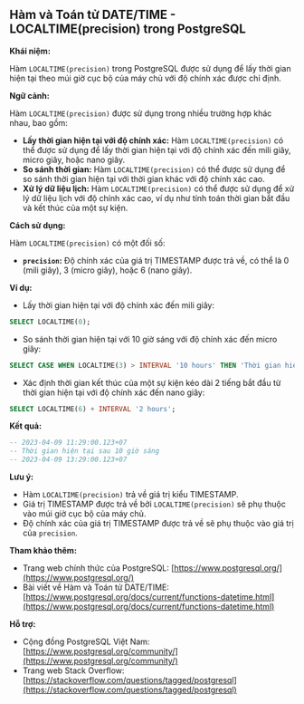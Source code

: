 ## Hàm và Toán tử DATE/TIME - LOCALTIME(precision) trong PostgreSQL

**Khái niệm:**

Hàm `LOCALTIME(precision)` trong PostgreSQL được sử dụng để lấy thời gian hiện tại theo múi giờ cục bộ của máy chủ với độ chính xác được chỉ định.

**Ngữ cảnh:**

Hàm `LOCALTIME(precision)` được sử dụng trong nhiều trường hợp khác nhau, bao gồm:

- **Lấy thời gian hiện tại với độ chính xác:** Hàm `LOCALTIME(precision)` có thể được sử dụng để lấy thời gian hiện tại với độ chính xác đến mili giây, micro giây, hoặc nano giây.
- **So sánh thời gian:** Hàm `LOCALTIME(precision)` có thể được sử dụng để so sánh thời gian hiện tại với thời gian khác với độ chính xác cao.
- **Xử lý dữ liệu lịch:** Hàm `LOCALTIME(precision)` có thể được sử dụng để xử lý dữ liệu lịch với độ chính xác cao, ví dụ như tính toán thời gian bắt đầu và kết thúc của một sự kiện.

**Cách sử dụng:**

Hàm `LOCALTIME(precision)` có một đối số:

- **`precision`:** Độ chính xác của giá trị TIMESTAMP được trả về, có thể là 0 (mili giây), 3 (micro giây), hoặc 6 (nano giây).

**Ví dụ:**

- Lấy thời gian hiện tại với độ chính xác đến mili giây:

```sql
SELECT LOCALTIME(0);
```

- So sánh thời gian hiện tại với 10 giờ sáng với độ chính xác đến micro giây:

```sql
SELECT CASE WHEN LOCALTIME(3) > INTERVAL '10 hours' THEN 'Thời gian hiện tại sau 10 giờ sáng' ELSE 'Thời gian hiện tại trước 10 giờ sáng' END;
```

- Xác định thời gian kết thúc của một sự kiện kéo dài 2 tiếng bắt đầu từ thời gian hiện tại với độ chính xác đến nano giây:

```sql
SELECT LOCALTIME(6) + INTERVAL '2 hours';
```

**Kết quả:**

```sql
-- 2023-04-09 11:29:00.123+07
-- Thời gian hiện tại sau 10 giờ sáng
-- 2023-04-09 13:29:00.123+07
```

**Lưu ý:**

- Hàm `LOCALTIME(precision)` trả về giá trị kiểu TIMESTAMP.
- Giá trị TIMESTAMP được trả về bởi `LOCALTIME(precision)` sẽ phụ thuộc vào múi giờ cục bộ của máy chủ.
- Độ chính xác của giá trị TIMESTAMP được trả về sẽ phụ thuộc vào giá trị của `precision`.

**Tham khảo thêm:**

- Trang web chính thức của PostgreSQL: [https://www.postgresql.org/](https://www.postgresql.org/)
- Bài viết về Hàm và Toán tử DATE/TIME: [https://www.postgresql.org/docs/current/functions-datetime.html](https://www.postgresql.org/docs/current/functions-datetime.html)

**Hỗ trợ:**

- Cộng đồng PostgreSQL Việt Nam: [https://www.postgresql.org/community/](https://www.postgresql.org/community/)
- Trang web Stack Overflow: [https://stackoverflow.com/questions/tagged/postgresql](https://stackoverflow.com/questions/tagged/postgresql)
